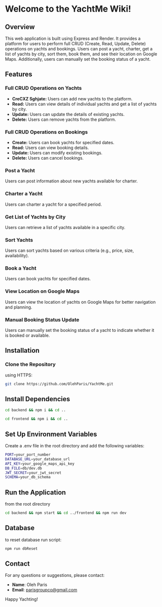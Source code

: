 # Welcome to the YachtMe Wiki!

## **Overview**

This web application is built using Express and Render. It provides a platform for users to perform full CRUD (Create, Read, Update, Delete) operations on yachts and bookings. Users can post a yacht, charter, get a list of yachts by city, sort them, book them, and see their location on Google Maps. Additionally, users can manually set the booking status of a yacht.

## **Features**

### Full CRUD Operations on Yachts

- **CreCXZ Sghjate:** Users can add new yachts to the platform.
- **Read:** Users can view details of individual yachts and get a list of yachts by city.
- **Update:** Users can update the details of existing yachts.
- **Delete:** Users can remove yachts from the platform.

### Full CRUD Operations on Bookings

- **Create:** Users can book yachts for specified dates.
- **Read:** Users can view booking details.
- **Update:** Users can modify existing bookings.
- **Delete:** Users can cancel bookings.

### Post a Yacht

Users can post information about new yachts available for charter.

### Charter a Yacht

Users can charter a yacht for a specified period.

### Get List of Yachts by City

Users can retrieve a list of yachts available in a specific city.

### Sort Yachts

Users can sort yachts based on various criteria (e.g., price, size, availability).

### Book a Yacht

Users can book yachts for specified dates.

### View Location on Google Maps

Users can view the location of yachts on Google Maps for better navigation and planning.

### Manual Booking Status Update

Users can manually set the booking status of a yacht to indicate whether it is booked or available.

## **Installation**

### Clone the Repository

using HTTPS:

```bash
git clone https://github.com/OlehParis/YachtMe.git
```

## Install Dependencies

```bash
cd backend && npm i && cd ..
```

```bash
cd frontend && npm i && cd ..
```

## Set Up Environment Variables

Create a .env file in the root directory and add the following variables:

```bash
PORT=your_port_number
DATABASE_URL=your_database_url
API_KEY=your_google_maps_api_key
DB_FILE=db/dev.db
JWT_SECRET=your_jwt_secret
SCHEMA=your_db_schema
```

## Run the Application

from the root directory

```bash
cd backend && npm start && cd ../frontend && npm run dev
```

## Database

to reset database run script:

```bash
npm run dbReset
```

## Contact

For any questions or suggestions, please contact:

- **Name**: Oleh Paris
- **Email**: parisgroupco@gmail.com

Happy Yachting!
